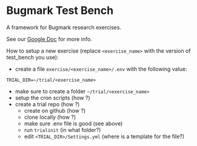# Bugmark Test Bench

A framework for Bugmark research exercises.

See our [Google Doc][1] for more info.

[1]: https://docs.google.com/document/d/1Eju-BQK65XL82GG_aT9HddUwh0jZLpR6xKIPxPnAxuo/edit#

How to setup a new exercise (replace `<exercise_name>` with the version of test_bench you use):

- create a file `exercise/<exercise_name>/.env` with the following value:

```
TRIAL_DIR=~/trial/<exercise_name>
```

- make sure to create a folder `~/trial/<exercise_name>`
- setup the cron scripts (how ?)
- create a trial repo (how ?)
  - create on github (how ?)
  - clone locally (how ?)
  - make sure .env file is good (see above)
  - run `trialinit` (in what folder?)
  - edit `<TRIAL_DIR>/Settings.yml` (where is a template for the file?)
  
